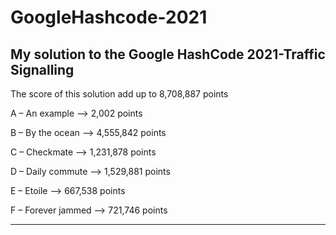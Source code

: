 # GoogleHashcode-2021
My solution to the Google HashCode 2021-Traffic Signalling
---

The score of this solution add up to 8,708,887 points

A – An example     -->            2,002 points

B – By the ocean   -->            4,555,842 points

C – Checkmate        -->          1,231,878 points

D – Daily commute     -->         1,529,881 points

E – Etoile        -->           667,538 points

F – Forever jammed   -->          721,746 points

---
